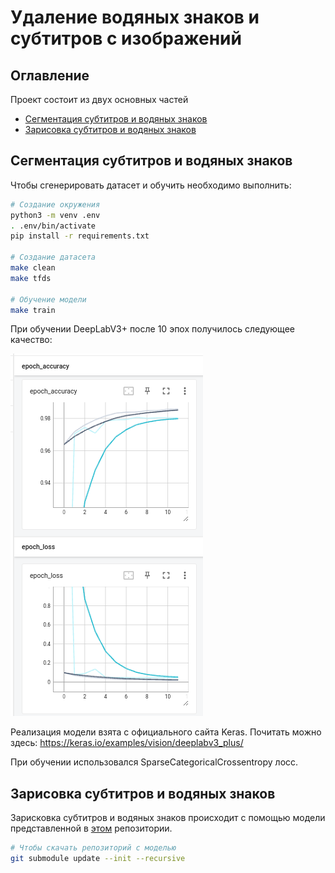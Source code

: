 # Удаление водяных знаков и субтитров с изображений

## Оглавление

Проект состоит из двух основных частей

- [Сегментация субтитров и водяных знаков](#Сегментация-субтитров-и-водяных-знаков)
- [Зарисовка субтитров и водяных знаков](#Зарисовка-субтитров-и-водяных-знаков)

## Сегментация субтитров и водяных знаков

Чтобы сгенерировать датасет и обучить необходимо выполнить:

```bash
# Создание окружения
python3 -m venv .env
. .env/bin/activate
pip install -r requirements.txt

# Создание датасета
make clean
make tfds

# Обучение модели
make train
```

При обучении DeepLabV3+ после 10 эпох получилось следующее качество:

![Графики обучения](docs/figures/график_обучения_deeplabv3plus.png)

Реализация модели взята с официального сайта Keras. Почитать можно здесь: https://keras.io/examples/vision/deeplabv3_plus/

При обучении использовался SparseCategoricalCrossentropy лосс.

## Зарисовка субтитров и водяных знаков

Зарисковка субтитров и водяных знаков происходит с помощью модели представленной в [этом](https://github.com/daa233/generative-inpainting-pytorch) репозитории.

```bash
# Чтобы скачать репозиторий с моделью
git submodule update --init --recursive
```